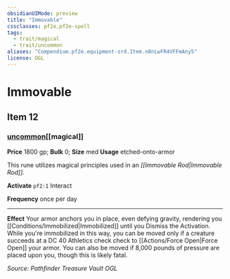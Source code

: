 ```yaml
---
obsidianUIMode: preview
title: "Immovable"
cssclasses: pf2e,pf2e-spell
tags:
  - trait/magical
  - trait/uncommon
aliases: "Compendium.pf2e.equipment-srd.Item.n8nLwFR4VFFmAny5"
license: OGL
---
```

# Immovable
## Item 12
### [uncommon](uncommon "Uncommon Rarity Trait")[[magical]]


**Price** 1800 gp; 
**Bulk** 0; **Size** med
**Usage** etched-onto-armor

This rune utilizes magical principles used in an _[[Immovable Rod|Immovable Rod]]_.

**Activate** `pf2:1` Interact

**Frequency** once per day

* * *

**Effect** Your armor anchors you in place, even defying gravity, rendering you [[Conditions/Immobilized|Immobilized]] until you Dismiss the Activation. While you're immobilized in this way, you can be moved only if a creature succeeds at a DC 40 Athletics check check to [[Actions/Force Open|Force Open]] your armor. You can also be moved if 8,000 pounds of pressure are placed upon you, though this is likely fatal.

*Source: Pathfinder Treasure Vault*
*OGL*